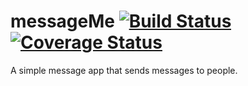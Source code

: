 
# messageMe [![Build Status](https://travis-ci.org/Daymorelah/messageMe.svg?branch=test)](https://travis-ci.org/Daymorelah/messageMe) [![Coverage Status](https://coveralls.io/repos/github/Daymorelah/messageMe/badge.svg?branch=master)](https://coveralls.io/github/Daymorelah/messageMe?branch=master)
A simple message app that sends messages to people. 
